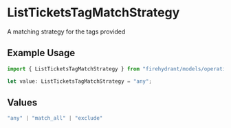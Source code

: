 # ListTicketsTagMatchStrategy

A matching strategy for the tags provided

## Example Usage

```typescript
import { ListTicketsTagMatchStrategy } from "firehydrant/models/operations";

let value: ListTicketsTagMatchStrategy = "any";
```

## Values

```typescript
"any" | "match_all" | "exclude"
```